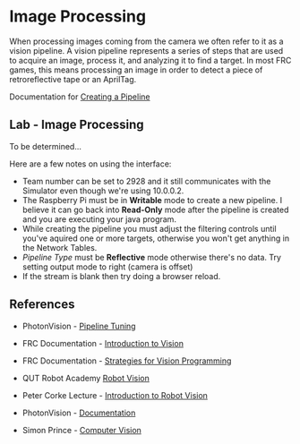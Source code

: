 # Image Processing
When processing images coming from the camera we often refer to it as a vision pipeline. A vision pipeline represents a series of steps that are used to acquire an image, process it, and analyzing it to find a target. In most FRC games, this means processing an image in order to detect a piece of retroreflective tape or an AprilTag.

Documentation for [Creating a Pipeline](https://docs.photonvision.org/en/latest/docs/getting-started/pipeline-tuning/index.html)

## Lab - Image Processing
To be determined...

Here are a few notes on using the interface:

- Team number can be set to 2928 and it still communicates with the Simulator even though we're using 10.0.0.2.
- The Raspberry Pi must be in **Writable** mode to create a new pipeline.  I believe it can go back into **Read-Only** mode after the pipeline is created and you are executing your java program.
- While creating the pipeline you must adjust the filtering controls until you've aquired one or more targets, otherwise you won't get anything in the Network Tables.
- *Pipeline Type* must be **Reflective** mode otherwise there's no data.
Try setting output mode to right (camera is offset)
- If the stream is blank then try doing a browser reload.

## References
- PhotonVision - [Pipeline Tuning](https://docs.photonvision.org/en/latest/docs/getting-started/pipeline-tuning/index.html)

- FRC Documentation - [Introduction to Vision](https://docs.wpilib.org/en/stable/docs/software/vision-processing/introduction/what-is-vision.html)

- FRC Documentation - [Strategies for Vision Programming](https://docs.wpilib.org/en/stable/docs/software/vision-processing/introduction/strategies-for-vision-programming.html)

- QUT Robot Academy [Robot Vision](https://robotacademy.net.au/masterclass/robotic-vision/)

- Peter Corke Lecture - [Introduction to Robot Vision](https://www.youtube.com/watch?v=N_a6IP6KUSE&list=PL1pxneANaikCO1-Z0XTaljLR3SE8tgRXY)

- PhotonVision - [Documentation](https://docs.photonvision.org/en/latest/)

- Simon Prince - [Computer Vision](http://www.computervisionmodels.com)
